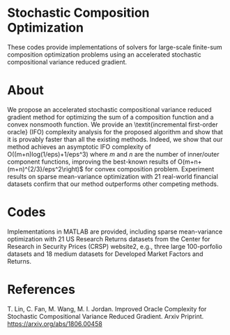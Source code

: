 # Stochastic Composition Optimization

These codes provide implementations of solvers for large-scale finite-sum composition optimization problems using an accelerated stochastic compositional variance reduced gradient. 

# About

We propose an accelerated stochastic compositional variance reduced gradient method for optimizing the sum of a composition function and a convex nonsmooth function. We provide an \textit{incremental first-order oracle} (IFO) complexity analysis for the proposed algorithm and show that it is provably faster than all the existing methods. Indeed, we show that our method achieves an asymptotic IFO complexity of O((m+n)log(1/eps)+1/eps^3) where $m$ and $n$ are the number of inner/outer component functions, improving the best-known results of O(m+n+(m+n)^{2/3}/eps^2\right)$ for convex composition problem. Experiment results on sparse mean-variance optimization with 21 real-world financial datasets confirm that our method outperforms other competing methods.

# Codes

Implementations in MATLAB are provided, including sparse mean-variance optimization with 21 US Research Returns datasets from the Center for Research in Security Prices (CRSP) website2, e.g., three large 100-porfolio datasets and 18 medium datasets for Developed Market Factors and Returns. 

# References

T. Lin, C. Fan, M. Wang, M. I. Jordan. Improved Oracle Complexity for Stochastic Compositional Variance Reduced Gradient. Arxiv Priprint. https://arxiv.org/abs/1806.00458

